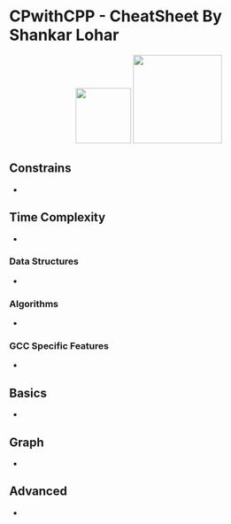 # CPwithCPP - CheatSheet By Shankar Lohar
<p align = "center" >
<img src = "https://img.shields.io/badge/C%2B%2B-00599C?style=for-the-badge&logo=c%2B%2B&logoColor=white" width = 100/>
<img src = "https://visitor-badge.laobi.icu/badge?page_id=ShankarLohar/CPwithCPP" width = 160/>
</p>

## Constrains
-

## Time Complexity
-

### Data Structures
-


### Algorithms
-


### GCC Specific Features
-

## Basics
- 

## Graph
-

## Advanced
-



